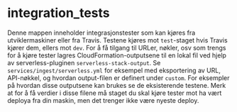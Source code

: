 # integration_tests

Denne mappen inneholder integrasjonstester som kan kjøres fra utviklermaskiner eller fra Travis.
Testene kjøres mot `test`-staget hvis Travis kjører dem, ellers mot `dev`.
For å få tilgang til URLer, nøkler, osv som trengs for å kjøre tester lagres
CloudFormation-outputsene til en lokal fil ved hjelp av serverless-pluginen
`serverless-stack-output`. Se `services/ingest/serverless.yml` for eksempel med eksportering av
URL, API-nøkkel, og hvordan output-filen er definert under `custom`. For eksempler på hvordan
disse outputsene kan brukes se de eksisterende testene. Merk at for å få verdier i disse
filene må staget du skal kjøre tester mot ha vært deploya fra din maskin, men det trenger
ikke være nyeste deploy.
